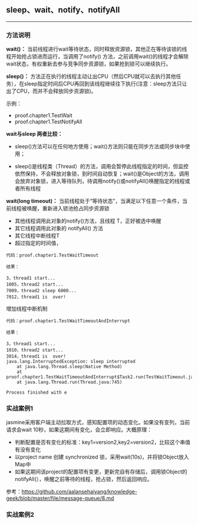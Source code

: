 ##  sleep、wait、notify、notifyAll
----

### 方法说明

**wait()：**  当前线程进行wait等待状态，同时释放资源锁，其他正在等待该锁的线程开始抢占锁进而运行，当调用了notify() 方法，之前调用wait()的线程才会解除wait状态，有权重新去参与竞争同步资源锁，如果抢到锁可以继续执行。


**sleep()：**  方法正在执行的线程主动让出CPU（然后CPU就可以去执行其他任务），在sleep指定时间后CPU再回到该线程继续往下执行(注意：sleep方法只让出了CPU，而并不会释放同步资源锁)。

示例：

* proof.chapter1.TestWait
* proof.chapter1.TestNotifyAll



**wait与sleep 两者比较：**

* sleep()方法可以在任何地方使用；wait()方法则只能在同步方法或同步块中使用；

* sleep()是线程类（Thread）的方法，调用会暂停此线程指定的时间，但监控依然保持，不会释放对象锁，到时间自动恢复；wait()是Object的方法，调用会放弃对象锁，进入等待队列，待调用notify()或notifyAll()唤醒指定的线程或者所有线程


**wait(long timeout)：**  当前线程处于“等待状态”，当满足以下任意一个条件，当前线程被唤醒，重新进入锁池抢占同步资源锁

* 其他线程调用此对象的notify()方法，且线程 T，正好被选中唤醒
* 其它线程调用此对象的 notifyAll() 方法
* 其它线程中断线程T
* 超过指定的时间值，



```
代码：proof.chapter1.TestWaitTimeout

结果：

3，thread1 start...
1005，thread2 start...
7009，thread2 sleep 6000...
7012，thread1 is  over!

```

增加线程中断机制

```
代码：proof.chapter1.TestWaitTimeoutAndInterrupt

结果：

3，thread1 start...
1010，thread2 start...
3014，thread1 is  over!
java.lang.InterruptedException: sleep interrupted
	at java.lang.Thread.sleep(Native Method)
	at proof.chapter1.TestWaitTimeoutAndInterrupt$Task2.run(TestWaitTimeout.java:55)
	at java.lang.Thread.run(Thread.java:745)

Process finished with e

```

### 实战案例1

jasmine采用客户端主动拉取方式，感知配置项的动态变化。如果没有变列，当前请求会wait 10秒，如果这期间有变化，会立即响应。大概原理：

* 判断配置是否有变化的标准：key1=version2,key2=version2，比较这个串值有没有变化
* 以project name 创建 synchronized 锁，采用wait(10s)，并将锁Object放入Map中
* 如果这期间该project的配置项有变更，更新完自有存储后，调用锁Object的notifyAll(），唤醒之前等待的线程，抢占锁，然后返回响应。

参考：https://github.com/aalansehaiyang/knowledge-geek/blob/master/file/message-queue/8.md


### 实战案例2

                 

